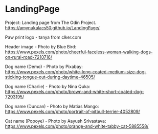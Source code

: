 # LandingPage
Project: Landing page from The Odin Project. https://amynukalacs50.github.io/LandingPage/

Paw print logo - tanya from clker.com

Header image - Photo by Blue Bird: https://www.pexels.com/photo/cheerful-faceless-woman-walking-dogs-on-rural-road-7210716/

Dog name (Demo) - Photo by Pixabay: https://www.pexels.com/photo/white-long-coated-medium-size-dog-sticking-tongue-out-during-daytime-46505/

Dog name (Charlie) - Photo by Nina Quka: https://www.pexels.com/photo/brown-and-white-short-coated-dog-7293195/

Dog name (Duncan) - Photo by Matias Mango: https://www.pexels.com/photo/portrait-of-pitbull-terrier-4052809/

Cat name (Popoye) - Photo by Aayush Srivastava: https://www.pexels.com/photo/orange-and-white-tabby-cat-5885558/
